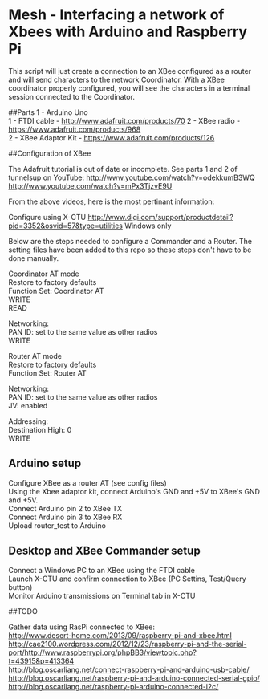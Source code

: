 Mesh - Interfacing a network of Xbees with Arduino and Raspberry Pi
=========

This script will just create a connection to an XBee configured as a router and will send characters to the network Coordinator. With a XBee coordinator properly configured, you will see the characters in a terminal session connected to the Coordinator.


##Parts
1 - Arduino Uno  
1 - FTDI cable - http://www.adafruit.com/products/70
2 - XBee radio - https://www.adafruit.com/products/968  
2 - XBee Adaptor Kit - https://www.adafruit.com/products/126  


##Configuration of XBee

The Adafruit tutorial is out of date or incomplete. See parts 1 and 2 of tunnelsup on YouTube:
http://www.youtube.com/watch?v=odekkumB3WQ  
http://www.youtube.com/watch?v=mPx3TjzvE9U

From the above videos, here is the most pertinant information:


Configure using X-CTU
http://www.digi.com/support/productdetail?pid=3352&osvid=57&type=utilities
Windows only

Below are the steps needed to configure a Commander and a Router. The setting files have been added to this repo so these steps don't have to be done manually.


Coordinator AT mode  
Restore to factory defaults  
Function Set: Coordinator AT  
WRITE  
READ  

Networking:  
PAN ID: set to the same value as other radios  
WRITE  

Router AT mode  
Restore to factory defaults  
Function Set: Router AT  

Networking:  
PAN ID: set to the same value as other radios  
JV: enabled  

Addressing:  
Destination High: 0  
WRITE  

## Arduino setup

Configure XBee as a router AT (see config files)  
Using the Xbee adaptor kit, connect Arduino's GND and +5V to XBee's GND and +5V.  
Connect Arduino pin 2 to XBee TX  
Connect Arduino pin 3 to XBee RX  
Upload router_test to Arduino  

## Desktop and XBee Commander setup

Connect a Windows PC to an XBee using the FTDI cable  
Launch X-CTU and confirm connection to XBee (PC Settins, Test/Query button)  
Monitor Arduino transmissions on Terminal tab in X-CTU  


##TODO

Gather data using RasPi connected to XBee:  
http://www.desert-home.com/2013/09/raspberry-pi-and-xbee.html 
http://cae2100.wordpress.com/2012/12/23/raspberry-pi-and-the-serial-port/http://www.raspberrypi.org/phpBB3/viewtopic.php?t=43915&p=413364  
http://blog.oscarliang.net/connect-raspberry-pi-and-arduino-usb-cable/  
http://blog.oscarliang.net/raspberry-pi-and-arduino-connected-serial-gpio/  
http://blog.oscarliang.net/raspberry-pi-arduino-connected-i2c/    




